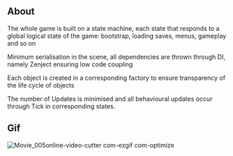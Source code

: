 ## About
The whole game is built on a state machine, each state that responds to a global logical state of the game: bootstrap, loading saves, menus, gameplay and so on

Minimum serialisation in the scene, all dependencies are thrown through DI, namely Zenject ensuring low code coupling

Each object is created in a corresponding factory to ensure transparency of the life cycle of objects

The number of Updates is minimised and all behavioural updates occur through Tick in corresponding states.

## Gif

![Movie_005online-video-cutter com-ezgif com-optimize](https://github.com/user-attachments/assets/03e0d4ea-7738-43b0-a776-7569207a191e)
